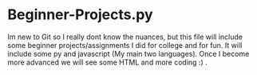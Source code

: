 # Beginner-Projects.py
Im new to Git so I really dont know the nuances, but this file will include some beginner projects/assignments I did for college and for fun. It will include some py and javascript (My main two languages). Once I become more advanced we will see some HTML and more coding :) . 
